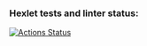 ### Hexlet tests and linter status:
[![Actions Status](https://github.com/EgorBelov0605/frontend-project-44/actions/workflows/hexlet-check.yml/badge.svg)](https://github.com/EgorBelov0605/frontend-project-44/actions)